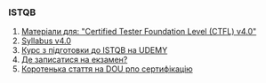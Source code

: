 ### ISTQB
1. [Матеріали для: "Certified Tester Foundation Level (CTFL) v4.0"](https://www.istqb.org/certifications/certified-tester-foundation-level)
2. [Syllabus v4.0](https://istqb-main-web-prod.s3.amazonaws.com/media/documents/ISTQB_CTFL_Syllabus-v4.0.pdf)
3. [Курс з підготовки до ISTQB на UDEMY](https://www.udemy.com/share/103kdo/)
4. [Де записатися на екзамен?](https://isqi.org/en/)
5. [Коротенька стаття на DOU рпо сертифікацію](https://app.qase.io/signup](https://dou.ua/forums/topic/21744/)https://dou.ua/forums/topic/21744/)
